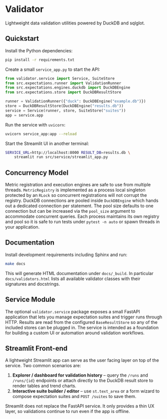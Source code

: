 # Validator

Lightweight data validation utilities powered by DuckDB and sqlglot.

## Quickstart

Install the Python dependencies:

```bash
pip install -r requirements.txt
```

Create a small `service_app.py` to start the API:

```python
from validator.service import Service, SuiteStore
from src.expectations.runner import ValidationRunner
from src.expectations.engines.duckdb import DuckDBEngine
from src.expectations.store import DuckDBResultStore

runner = ValidationRunner({"duck": DuckDBEngine("example.db")})
store = DuckDBResultStore(DuckDBEngine("results.db"))
service = Service(runner, store, SuiteStore("suites"))
app = service.app
```

Run the service with `uvicorn`:

```bash
uvicorn service_app:app --reload
```

Start the Streamlit UI in another terminal:

```bash
SERVICE_URL=http://localhost:8000 RESULT_DB=results.db \
    streamlit run src/service/streamlit_app.py
```


## Concurrency Model

Metric registration and execution engines are safe to use from multiple threads.
`MetricRegistry` is implemented as a process local singleton protected by an
`RLock` so concurrent registrations will not corrupt the registry. DuckDB
connections are pooled inside `DuckDBEngine` which hands out a dedicated
connection per statement. The pool size defaults to one connection but can be
increased via the ``pool_size`` argument to accommodate concurrent queries.
Each process maintains its own registry and pool so it is safe to run tests
under `pytest -n auto` or spawn threads in your application.


## Documentation

Install development requirements including Sphinx and run:

```bash
make docs
```

This will generate HTML documentation under `docs/_build`. In particular
`docs/validators.html` lists all available validator classes with their
signatures and docstrings.

## Service Module

The optional ``validator.service`` package exposes a small FastAPI application
that lets you manage expectation suites and trigger runs through HTTP. Results
are read from the configured ``BaseResultStore`` so any of the included stores
can be plugged in. The service is intended as a foundation for building a
custom UI or automation around validation workflows.

## Streamlit Front-end

A lightweight Streamlit app can serve as the user facing layer on top of the
service. Two common scenarios are:

1. **Explorer / dashboard for validation history** – query the ``/runs`` and
   ``/runs/{id}`` endpoints or attach directly to the DuckDB result store to
   render tables and trend charts.
2. **Interactive suite builder / editor** – use ``st.text_area`` or a form
   wizard to compose expectation suites and ``POST /suites`` to save them.

Streamlit does not replace the FastAPI service. It only provides a thin UX
layer, so validations continue to run even if the app is offline.
